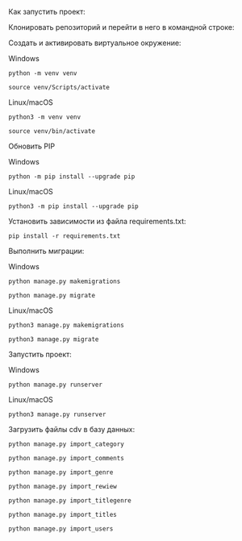 Как запустить проект: 

Клонировать репозиторий и перейти в него в командной строке: 
 
Cоздать и активировать виртуальное окружение: 

Windows 
``` 
python -m venv venv 
``` 
``` 
source venv/Scripts/activate 
``` 
Linux/macOS 
``` 
python3 -m venv venv 
``` 
``` 
source venv/bin/activate 
``` 

Обновить PIP 
 
Windows 
``` 
python -m pip install --upgrade pip 
``` 
Linux/macOS 
``` 
python3 -m pip install --upgrade pip 
``` 
 
Установить зависимости из файла requirements.txt: 
 
``` 
pip install -r requirements.txt 
``` 
 
Выполнить миграции: 
 
Windows 
``` 
python manage.py makemigrations 
``` 
``` 
python manage.py migrate 
``` 
Linux/macOS 
``` 
python3 manage.py makemigrations 
``` 
``` 
python3 manage.py migrate 
``` 

Запустить проект: 

Windows 
``` 
python manage.py runserver 
``` 
Linux/macOS 
``` 
python3 manage.py runserver 
``` 

Загрузить файлы cdv в базу данных:
``` 
python manage.py import_category

python manage.py import_comments

python manage.py import_genre

python manage.py import_rewiew

python manage.py import_titlegenre

python manage.py import_titles

python manage.py import_users 
``` 


